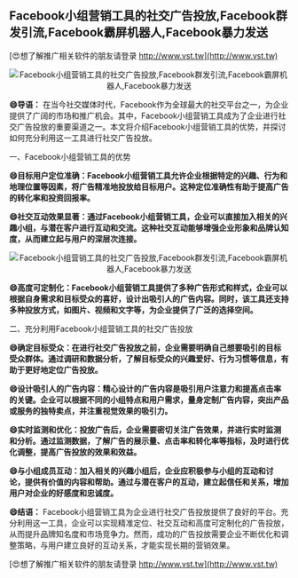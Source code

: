 ## **Facebook小组营销工具的社交广告投放,Facebook群发引流,Facebook霸屏机器人,Facebook暴力发送**

[😍想了解推广相关软件的朋友请登录 http://www.vst.tw](http://www.vst.tw)

 <center><img src="https://vst.tw/MP4/tuiguang/png/1.png" alt="Facebook小组营销工具的社交广告投放,Facebook群发引流,Facebook霸屏机器人,Facebook暴力发送"></center>

**😄导语：**
在当今社交媒体时代，Facebook作为全球最大的社交平台之一，为企业提供了广阔的市场和推广机会。其中，Facebook小组营销工具成为了企业进行社交广告投放的重要渠道之一。本文将介绍Facebook小组营销工具的优势，并探讨如何充分利用这一工具进行社交广告投放。

一、Facebook小组营销工具的优势

**😄目标用户定位准确：Facebook小组营销工具允许企业根据特定的兴趣、行为和地理位置等因素，将广告精准地投放给目标用户。这种定位准确性有助于提高广告的转化率和投资回报率。**

**😄社交互动效果显著：通过Facebook小组营销工具，企业可以直接加入相关的兴趣小组，与潜在客户进行互动和交流。这种社交互动能够增强企业形象和品牌认知度，从而建立起与用户的深层次连接。**

 <center><img src="https://vst.tw/MP4/tuiguang/png/7.png" alt="Facebook小组营销工具的社交广告投放,Facebook群发引流,Facebook霸屏机器人,Facebook暴力发送"></center>

**😄高度可定制化：Facebook小组营销工具提供了多种广告形式和样式，企业可以根据自身需求和目标受众的喜好，设计出吸引人的广告内容。同时，该工具还支持多种投放方式，如图片、视频和文字等，为企业提供了广泛的选择空间。**

二、充分利用Facebook小组营销工具的社交广告投放

**😄确定目标受众：在进行社交广告投放之前，企业需要明确自己想要吸引的目标受众群体。通过调研和数据分析，了解目标受众的兴趣爱好、行为习惯等信息，有助于更好地定位广告投放。**

**😄设计吸引人的广告内容：精心设计的广告内容是吸引用户注意力和提高点击率的关键。企业可以根据不同的小组特点和用户需求，量身定制广告内容，突出产品或服务的独特卖点，并注重视觉效果的吸引力。**

**😄实时监测和优化：投放广告后，企业需要密切关注广告效果，并进行实时监测和分析。通过监测数据，了解广告的展示量、点击率和转化率等指标，及时进行优化调整，提高广告投放的效果和效益。**

**😄与小组成员互动：加入相关的兴趣小组后，企业应积极参与小组的互动和讨论，提供有价值的内容和帮助。通过与潜在客户的互动，建立起信任和关系，增加用户对企业的好感度和忠诚度。**

**😄结语：**
Facebook小组营销工具为企业进行社交广告投放提供了良好的平台。充分利用这一工具，企业可以实现精准定位、社交互动和高度可定制化的广告投放，从而提升品牌知名度和市场竞争力。然而，成功的广告投放需要企业不断优化和调整策略，与用户建立良好的互动关系，才能实现长期的营销效果。

[😍想了解推广相关软件的朋友请登录 http://www.vst.tw](http://www.vst.tw)



